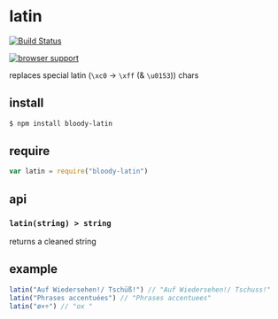# latin

[![Build Status](https://travis-ci.org/bloodyowl/latin.svg?branch=master)](https://travis-ci.org/bloodyowl/latin)

[![browser support](https://ci.testling.com/bloodyowl/latin.png)](https://ci.testling.com/bloodyowl/latin)

replaces special latin (`\xc0` -> `\xff` (& `\u0153`)) chars

## install

```sh
$ npm install bloody-latin
```

## require

```javascript
var latin = require("bloody-latin")
```

## api

### `latin(string) > string`

returns a cleaned string

## example

```javascript
latin("Auf Wiedersehen!/ Tschüß!") // "Auf Wiedersehen!/ Tschuss!"
latin("Phrases accentuées") // "Phrases accentuees"
latin("ø×÷") // "ox "
```
